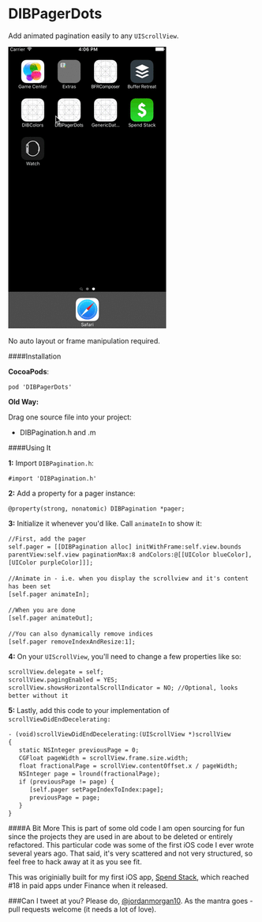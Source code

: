 # DIBPagerDots
Add animated pagination easily to any `UIScrollView`.

![Demo](/demo.gif?raw=true "Demo")

No auto layout or frame manipulation required.

####Installation

**CocoaPods**:

    pod 'DIBPagerDots'
    
**Old Way:**

Drag one source file into your project:
- DIBPagination.h and .m

####Using It

**1:** Import `DIBPagination.h`:

    #import 'DIBPagination.h'
    
**2:** Add a property for a pager instance:

    @property(strong, nonatomic) DIBPagination *pager;
    
**3:** Initialize it whenever you'd like. Call `animateIn` to show it:

    //First, add the pager
    self.pager = [[DIBPagination alloc] initWithFrame:self.view.bounds parentView:self.view paginationMax:8 andColors:@[[UIColor blueColor], [UIColor purpleColor]]];
    
    //Animate in - i.e. when you display the scrollview and it's content has been set
    [self.pager animateIn];
    
    //When you are done
    [self.pager animateOut];
    
    //You can also dynamically remove indices
    [self.pager removeIndexAndResize:1];

**4:** On your `UIScrollView`, you'll need to change a few properties like so:

    scrollView.delegate = self;
    scrollView.pagingEnabled = YES;
    scrollView.showsHorizontalScrollIndicator = NO; //Optional, looks better without it

**5:** Lastly, add this code to your implementation of `scrollViewDidEndDecelerating:`

    - (void)scrollViewDidEndDecelerating:(UIScrollView *)scrollView
    {
       static NSInteger previousPage = 0;
       CGFloat pageWidth = scrollView.frame.size.width;
       float fractionalPage = scrollView.contentOffset.x / pageWidth;
       NSInteger page = lround(fractionalPage);
       if (previousPage != page) {
          [self.pager setPageIndexToIndex:page];
          previousPage = page;
       }
    }
    
####A Bit More
This is part of some old code I am open sourcing for fun since the projects they are used in are about to be deleted or 
entirely refactored. This particular code was some of the first iOS code I ever wrote several years ago. That said,
it's very scattered and not very structured, so feel free to hack away at it as you see fit.

This was originially built for my first iOS app, [Spend Stack](https://itunes.apple.com/us/app/spend-stack/id825371644?mt=8), which reached #18 in paid apps under Finance when it released.

###Can I tweet at you?
Please do, [@jordanmorgan10](https://twitter.com/jordanmorgan10). As the mantra goes - pull requests welcome (it needs a lot of love).
